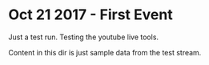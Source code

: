 # Oct 21 2017 - First Event

Just a test run.  Testing the youtube live tools.

Content in this dir is just sample data from the test stream.
